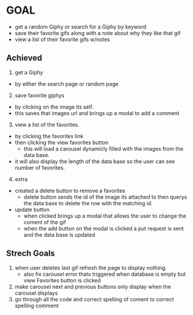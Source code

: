 # GOAL
- get a random Giphy or search for a Giphy by keyword
- save their favorite gifs along with a note about why they like that gif
- view a list of their favorite gifs w/notes

## Achieved

1. get a Giphy
  - by either the search page or random page
2. save favorite giphys
  - by clicking on the image its self.
  - this saves that images url and brings up a modal to add a comment
3. view a list of the favorites.
  - by clicking the favorites link
  - then clicking the view favorites button
    - this will load a carousel dynamicly filled with the images from the data base.
  - it will also display the length of the data base so the user can see number of favorites.
4. extra
  - created a delete button to remove a favorites
    - delete button sends the id of the image its attached to then querys the data base to delete the row with the matching id.
  - update button
    - when clicked brings up a modal that allows the user to change the coment of the gif
    - when the add button on the modal is clicked a put request is sent and the data base is updated
## Strech Goals
  1. when user deletes last gif refresh the page to display nothing.
      - also fix carousel error thats triggered when database is empty but view Favorites button is clicked
  2. make carousel next and previous buttons only display when the carousel displays
  3. go through all the code and correct spelling of coment to correct spelling comment
